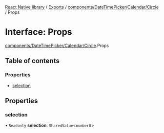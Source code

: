 [React Native library](../index.md) / [Exports](../modules.md) / [components/DateTimePicker/Calendar/Circle](../modules/components_DateTimePicker_Calendar_Circle.md) / Props

# Interface: Props

[components/DateTimePicker/Calendar/Circle](../modules/components_DateTimePicker_Calendar_Circle.md).Props

## Table of contents

### Properties

- [selection](components_DateTimePicker_Calendar_Circle.Props.md#selection)

## Properties

### selection

• `Readonly` **selection**: `SharedValue`\<`numberU`\>
